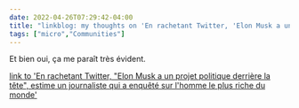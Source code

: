 ```yaml
---
date: 2022-04-26T07:29:42-04:00
title: "linkblog: my thoughts on 'En rachetant Twitter, 'Elon Musk a un projet politique derrière la tête', estime un journaliste qui a enquêté sur l'homme le plus riche du monde'"
tags: ["micro","Communities"]
---
```

Et bien oui, ça me paraît très évident.
 
[link to 'En rachetant Twitter, "Elon Musk a un projet politique derrière la tête", estime un journaliste qui a enquêté sur l'homme le plus riche du monde'](https://www.francetvinfo.fr/internet/reseaux-sociaux/twitter/en-rachetant-twitter-elon-musk-a-un-projet-politique-derriere-la-tete-estime-un-journaliste-specialiste_5103517.html)
